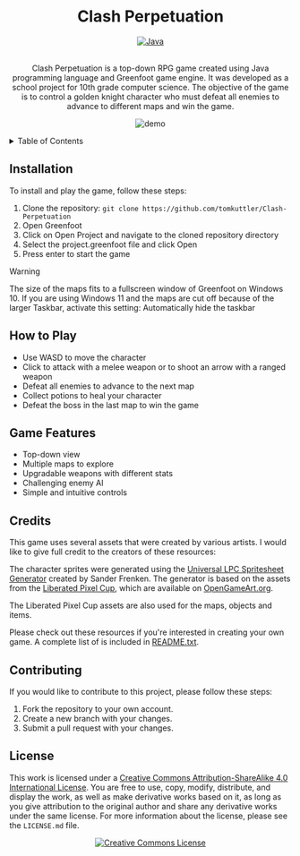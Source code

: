 <div align="center">

# Clash Perpetuation

<a href="https://www.java.com">
    <img alt="Java" src="https://img.shields.io/badge/java-%23ED8B00.svg?style=for-the-badge&logo=java&logoColor=white" /></a>
<br>
<br>

Clash Perpetuation is a top-down RPG game created using Java programming language and Greenfoot game engine. It was developed as a school project for 10th grade computer science. The objective of the game is to control a golden knight character who must defeat all enemies to advance to different maps and win the game.

![demo](https://github.com/tomkuttler/Clash-Perpetuation/blob/main/demo.gif)

</div>

<details>
<summary>Table of Contents</summary>

- [Installation](#installation)
- [How to play](#how-to-play)
- [Game Features](#game-features)
- [Credits](#credits)
- [Contributing](#contributing)
- [License](#license)
</details>

## Installation

To install and play the game, follow these steps:

1. Clone the repository: `git clone https://github.com/tomkuttler/Clash-Perpetuation`
2. Open Greenfoot
3. Click on Open Project and navigate to the cloned repository directory
4. Select the project.greenfoot file and click Open
5. Press enter to start the game

> [!WARNING]
> The size of the maps fits to a fullscreen window of Greenfoot on Windows 10.
> If you are using Windows 11 and the maps are cut off because of the larger Taskbar, activate this setting: Automatically hide the taskbar

## How to Play

- Use WASD to move the character
- Click to attack with a melee weapon or to shoot an arrow with a ranged weapon
- Defeat all enemies to advance to the next map
- Collect potions to heal your character
- Defeat the boss in the last map to win the game

## Game Features

- Top-down view
- Multiple maps to explore
- Upgradable weapons with different stats
- Challenging enemy AI
- Simple and intuitive controls

## Credits

This game uses several assets that were created by various artists. I would like to give full credit to the creators of these resources:

The character sprites were generated using the [Universal LPC Spritesheet Generator](https://sanderfrenken.github.io/Universal-LPC-Spritesheet-Character-Generator) created by Sander Frenken. The generator is based on the assets from the [Liberated Pixel Cup](https://lpc.opengameart.org), which are available on [OpenGameArt.org](OpenGameArt.org).

The Liberated Pixel Cup assets are also used for the maps, objects and items.

Please check out these resources if you're interested in creating your own game.
A complete list of is included in [README.txt](https://github.com/tomkuttler/Clash-Perpetuation/blob/main/README.txt).

## Contributing

If you would like to contribute to this project, please follow these steps:

1. Fork the repository to your own account.
2. Create a new branch with your changes.
3. Submit a pull request with your changes.

## License

</a>This work is licensed under a <a rel="license" href="http://creativecommons.org/licenses/by-sa/4.0/">Creative Commons Attribution-ShareAlike 4.0 International License</a>.
You are free to use, copy, modify, distribute, and display the work, as well as make derivative works based on it, as long as you give attribution to the original author and share any derivative works under the same license. For more information about the license, please see the `LICENSE.md` file.
<div align="center">
<a rel="license" href="http://creativecommons.org/licenses/by-sa/4.0/"><img alt="Creative Commons License" style="border-width:0" src="https://i.creativecommons.org/l/by-sa/4.0/88x31.png" /></div>